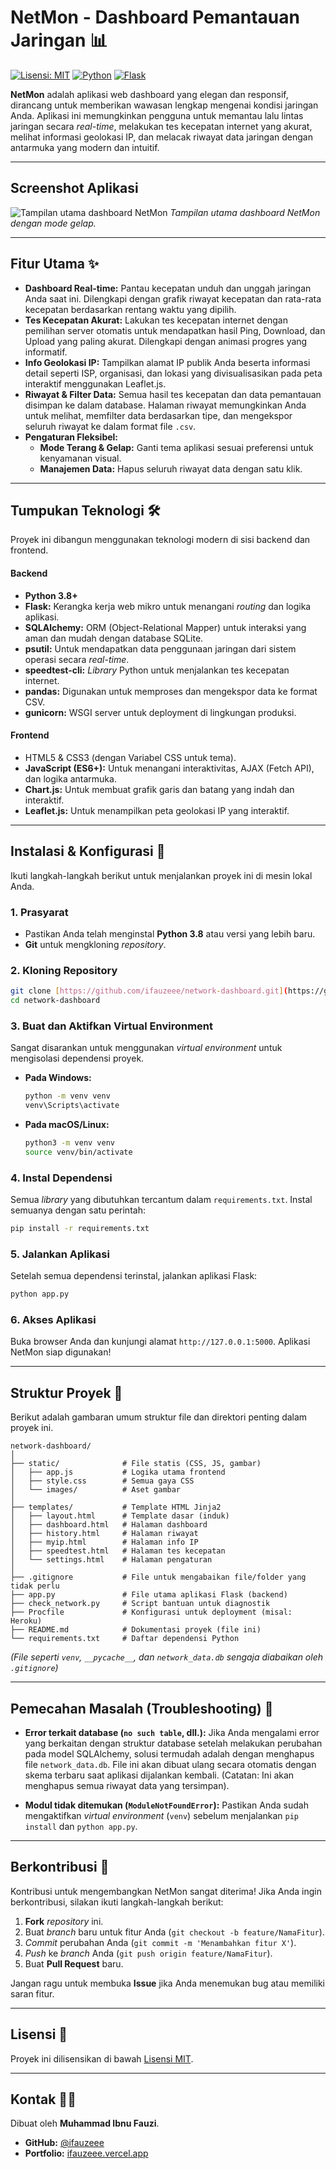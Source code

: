 # NetMon - Dashboard Pemantauan Jaringan 📊

[![Lisensi: MIT](https://img.shields.io/badge/License-MIT-yellow.svg)](https://opensource.org/licenses/MIT)
[![Python](https://img.shields.io/badge/Python-3.8%2B-blue.svg)](https://www.python.org/)
[![Flask](https://img.shields.io/badge/Flask-2.x%2B-green.svg)](https://flask.palletsprojects.com/)

**NetMon** adalah aplikasi web dashboard yang elegan dan responsif, dirancang untuk memberikan wawasan lengkap mengenai kondisi jaringan Anda. Aplikasi ini memungkinkan pengguna untuk memantau lalu lintas jaringan secara *real-time*, melakukan tes kecepatan internet yang akurat, melihat informasi geolokasi IP, dan melacak riwayat data jaringan dengan antarmuka yang modern dan intuitif.

---

## Screenshot Aplikasi

![Tampilan utama dashboard NetMon](https://i.imgur.com/nJ3g7g1.png)
*Tampilan utama dashboard NetMon dengan mode gelap.*

---

## Fitur Utama ✨

-   **Dashboard Real-time:** Pantau kecepatan unduh dan unggah jaringan Anda saat ini. Dilengkapi dengan grafik riwayat kecepatan dan rata-rata kecepatan berdasarkan rentang waktu yang dipilih.
-   **Tes Kecepatan Akurat:** Lakukan tes kecepatan internet dengan pemilihan server otomatis untuk mendapatkan hasil Ping, Download, dan Upload yang paling akurat. Dilengkapi dengan animasi progres yang informatif.
-   **Info Geolokasi IP:** Tampilkan alamat IP publik Anda beserta informasi detail seperti ISP, organisasi, dan lokasi yang divisualisasikan pada peta interaktif menggunakan Leaflet.js.
-   **Riwayat & Filter Data:** Semua hasil tes kecepatan dan data pemantauan disimpan ke dalam database. Halaman riwayat memungkinkan Anda untuk melihat, memfilter data berdasarkan tipe, dan mengekspor seluruh riwayat ke dalam format file `.csv`.
-   **Pengaturan Fleksibel:**
    -   **Mode Terang & Gelap:** Ganti tema aplikasi sesuai preferensi untuk kenyamanan visual.
    -   **Manajemen Data:** Hapus seluruh riwayat data dengan satu klik.

---

## Tumpukan Teknologi 🛠️

Proyek ini dibangun menggunakan teknologi modern di sisi backend dan frontend.

#### **Backend**

-   **Python 3.8+**
-   **Flask:** Kerangka kerja web mikro untuk menangani *routing* dan logika aplikasi.
-   **SQLAlchemy:** ORM (Object-Relational Mapper) untuk interaksi yang aman dan mudah dengan database SQLite.
-   **psutil:** Untuk mendapatkan data penggunaan jaringan dari sistem operasi secara *real-time*.
-   **speedtest-cli:** *Library* Python untuk menjalankan tes kecepatan internet.
-   **pandas:** Digunakan untuk memproses dan mengekspor data ke format CSV.
-   **gunicorn:** WSGI server untuk deployment di lingkungan produksi.

#### **Frontend**

-   HTML5 & CSS3 (dengan Variabel CSS untuk tema).
-   **JavaScript (ES6+):** Untuk menangani interaktivitas, AJAX (Fetch API), dan logika antarmuka.
-   **Chart.js:** Untuk membuat grafik garis dan batang yang indah dan interaktif.
-   **Leaflet.js:** Untuk menampilkan peta geolokasi IP yang interaktif.

---

## Instalasi & Konfigurasi 🚀

Ikuti langkah-langkah berikut untuk menjalankan proyek ini di mesin lokal Anda.

### **1. Prasyarat**

-   Pastikan Anda telah menginstal **Python 3.8** atau versi yang lebih baru.
-   **Git** untuk mengkloning *repository*.

### **2. Kloning Repository**

```bash
git clone [https://github.com/ifauzeee/network-dashboard.git](https://github.com/ifauzeee/network-dashboard.git)
cd network-dashboard
````

### **3. Buat dan Aktifkan Virtual Environment**

Sangat disarankan untuk menggunakan *virtual environment* untuk mengisolasi dependensi proyek.

  - **Pada Windows:**
    ```bash
    python -m venv venv
    venv\Scripts\activate
    ```
  - **Pada macOS/Linux:**
    ```bash
    python3 -m venv venv
    source venv/bin/activate
    ```

### **4. Instal Dependensi**

Semua *library* yang dibutuhkan tercantum dalam `requirements.txt`. Instal semuanya dengan satu perintah:

```bash
pip install -r requirements.txt
```

### **5. Jalankan Aplikasi**

Setelah semua dependensi terinstal, jalankan aplikasi Flask:

```bash
python app.py
```

### **6. Akses Aplikasi**

Buka browser Anda dan kunjungi alamat `http://127.0.0.1:5000`. Aplikasi NetMon siap digunakan\!

-----

## Struktur Proyek 📁

Berikut adalah gambaran umum struktur file dan direktori penting dalam proyek ini.

```
network-dashboard/
│
├── static/              # File statis (CSS, JS, gambar)
│   ├── app.js           # Logika utama frontend
│   ├── style.css        # Semua gaya CSS
│   └── images/          # Aset gambar
│
├── templates/           # Template HTML Jinja2
│   ├── layout.html      # Template dasar (induk)
│   ├── dashboard.html   # Halaman dashboard
│   ├── history.html     # Halaman riwayat
│   ├── myip.html        # Halaman info IP
│   ├── speedtest.html   # Halaman tes kecepatan
│   └── settings.html    # Halaman pengaturan
│
├── .gitignore           # File untuk mengabaikan file/folder yang tidak perlu
├── app.py               # File utama aplikasi Flask (backend)
├── check_network.py     # Script bantuan untuk diagnostik
├── Procfile             # Konfigurasi untuk deployment (misal: Heroku)
├── README.md            # Dokumentasi proyek (file ini)
└── requirements.txt     # Daftar dependensi Python
```

*(File seperti `venv`, `__pycache__`, dan `network_data.db` sengaja diabaikan oleh `.gitignore`)*

-----

## Pemecahan Masalah (Troubleshooting) 🤔

  - **Error terkait database (`no such table`, dll.):**
    Jika Anda mengalami error yang berkaitan dengan struktur database setelah melakukan perubahan pada model SQLAlchemy, solusi termudah adalah dengan menghapus file `network_data.db`. File ini akan dibuat ulang secara otomatis dengan skema terbaru saat aplikasi dijalankan kembali. (Catatan: Ini akan menghapus semua riwayat data yang tersimpan).

  - **Modul tidak ditemukan (`ModuleNotFoundError`):**
    Pastikan Anda sudah mengaktifkan *virtual environment* (`venv`) sebelum menjalankan `pip install` dan `python app.py`.

-----

## Berkontribusi 🤝

Kontribusi untuk mengembangkan NetMon sangat diterima\! Jika Anda ingin berkontribusi, silakan ikuti langkah-langkah berikut:

1.  **Fork** *repository* ini.
2.  Buat *branch* baru untuk fitur Anda (`git checkout -b feature/NamaFitur`).
3.  *Commit* perubahan Anda (`git commit -m 'Menambahkan fitur X'`).
4.  *Push* ke *branch* Anda (`git push origin feature/NamaFitur`).
5.  Buat **Pull Request** baru.

Jangan ragu untuk membuka **Issue** jika Anda menemukan bug atau memiliki saran fitur.

-----

## Lisensi 📝

Proyek ini dilisensikan di bawah [Lisensi MIT](https://opensource.org/licenses/MIT).

-----

## Kontak 🧑‍💻

Dibuat oleh **Muhammad Ibnu Fauzi**.

  - **GitHub:** [@ifauzeee](https://github.com/ifauzeee)
  - **Portfolio:** [ifauzeee.vercel.app](https://ifauzeee.vercel.app/)
